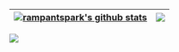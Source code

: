 | <a href="https://github.com/rampantspark/github-readme-stats"><img align="center" src="https://github-readme-stats-rampant.vercel.app/api?username=rampantspark&show_icons=true&include_all_commits=true&theme=synthwave&hide_border=true" alt="rampantspark's github stats" /></a> | <a href="https://github.com/rampantspark/github-readme-stats"><img align="center" src="https://github-readme-stats-rampant.vercel.app/api/top-langs/?username=rampantspark&layout=pie&theme=synthwave&hide_border=true&langs_count=10&hide=css,html,asp.net" /></a> |
| ------------- | ------------- |

<a href="https://github.com/rampantspark/github-readme-stats">
  <img align="center" src="https://github-readme-stats-rampant.vercel.app/api/pin/?username=rampantspark&repo=rampant-dots&theme=buefy" />
</a>


